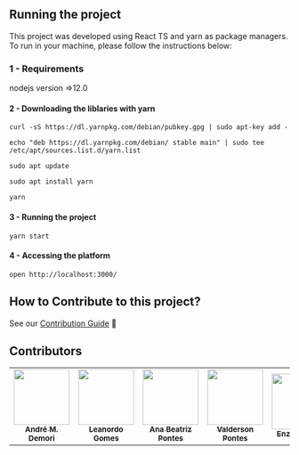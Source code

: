 ## Running the project

This project was developed using React TS and yarn as package managers. To run in your machine, please follow the instructions below:

### 1 - Requirements

nodejs version =>12.0

#### 2 - Downloading the liblaries with yarn

```
curl -sS https://dl.yarnpkg.com/debian/pubkey.gpg | sudo apt-key add -

echo "deb https://dl.yarnpkg.com/debian/ stable main" | sudo tee /etc/apt/sources.list.d/yarn.list

sudo apt update

sudo apt install yarn

yarn
```

#### 3 - Running the project

```
yarn start
```

#### 4 - Accessing the platform

```
open http://localhost:3000/
```

## How to Contribute to this project?
See our [Contribution Guide](CONTRIBUTION.md) 🚀 


## Contributors

<table>
  <tbody>
    <tr>
      <td align="center"><a href="https://www.github.com/andredemori/"><img src="https://github.com/andredemori.png" width="100px;" alt=""/><br /><sub><b>André M. Demori</b></sub></a><br /><a href="https://github.com/gpmc-lab-ufrgs/atlas/commits?author=andredemori" title="Code"></a> <a href="#ideas-andredemori" title="Ideas, Planning, & Feedback"></a> <a href="https://github.com/gpmc-lab-ufrgs/atlas/commits?author=andredemori" title="Documentation"></a> <a href="https://github.com/gpmc-lab-ufrgs/atlas/pulls/assigned/andredemori" title="Reviewed Pull Requests"></a></td>
      <td align="center"><a href="https://www.github.com/leosilvagomes/"><img src="https://avatars.githubusercontent.com/u/61520601?v=4" width="100px;" alt=""/><br /><sub><b>Leanordo Gomes</b></sub></a><br /><a href="https://github.com/gpmc-lab-ufrgs/atlas/commits?author=LeoSilvaGomes" title="Code"></a> <a href="#ideas-LeoSilvaGomes" title="Ideas, Planning, & Feedback"></a> <a href="https://github.com/gpmc-lab-ufrgs/atlas/commits?author=LeoSilvaGomes" title="Documentation"></a> <a href="https://github.com/gpmc-lab-ufrgs/atlas/pulls/assigned/LeoSilvaGomes" title="Reviewed Pull Requests"></a></td>
      <td align="center"><a href="https://www.github.com/AnaBeatrizPontes/"><img src="https://avatars.githubusercontent.com/u/47431053?v=4" width="100px;" alt=""/><br /><sub><b>Ana Beatriz Pontes</b></sub></a><br /><a href="https://github.com/gpmc-lab-ufrgs/atlas/commits?author=AnaBeatrizPontes" title="Code"></a> <a href="#ideas-AnaBeatrizPontes" title="Ideas, Planning, & Feedback"></a>  <a href="https://github.com/gpmc-lab-ufrgs/atlas/pulls/assigned/AnaBeatrizPontes" title="Reviewed Pull Requests"></a></td>
      <td align="center"><a href="https://www.github.com/valdersonjr/"><img src="https://avatars.githubusercontent.com/u/65057466?v=4" width="100px;" alt=""/><br /><sub><b>Valderson Pontes</b></sub></a><br /><a href="https://github.com/gpmc-lab-ufrgs/atlas/commits?author=valdersonjr" title="Code"></a> <a href="#ideas-valdersonjr" title="Ideas, Planning, & Feedback"></a> <a href="https://github.com/gpmc-lab-ufrgs/atlas/pulls/assigned/valdersonjr" title="Reviewed Pull Requests"></a></td>
      <td align="center"><a href="https://www.github.com/enzoggqs/"><img src="https://avatars.githubusercontent.com/u/38733364?v=4" width="100px;" alt=""/><br /><sub><b>Enzo Gabriel</b></sub></a><br /><a href="https://github.com/gpmc-lab-ufrgs/atlas/commits?author=enzoggqs" title="Code"></a> <a href="#ideas-enzoggqs" title="Ideas, Planning, & Feedback"></a> <a href="https://github.com/gpmc-lab-ufrgs/atlas/pulls/assigned/enzoggqs" title="Reviewed Pull Requests"></a></td>
      <td align="center"><a href="https://www.github.com/twistershark/"><img src="https://avatars.githubusercontent.com/u/25483313?v=4" width="100px;" alt=""/><br /><sub><b>Paulo Victor</b></sub></a><br /><a href="https://github.com/gpmc-lab-ufrgs/atlas/commits?author=twistershark" title="Code"></a> <a href="https://github.com/gpmc-lab-ufrgs/atlas/pulls/assigned/twistershark" title="Reviewed Pull Requests"></a></td>
      <td align="center"><a href="https://www.github.com/micaellagouveia/"><img src="https://avatars.githubusercontent.com/u/48630408?v=4" width="100px;" alt=""/><br /><sub><b>Micaella Gouveia</b></sub></a><br /><a href="https://github.com/gpmc-lab-ufrgs/atlas/commits?author=micaellagouveia" title="Code"></a> <a href="https://github.com/gpmc-lab-ufrgs/atlas/commits?author=micaellagouveia" title="Documentation"></a> <a href="https://github.com/gpmc-lab-ufrgs/atlas/pulls/assigned/micaellagouveia" title="Reviewed Pull Requests"></a></td>
      <td align="center"><a href="https://www.github.com/Julio-eng/"><img src="https://avatars.githubusercontent.com/u/78378116?v=4" width="100px;" alt=""/><br /><sub><b>Júlio César</b></sub></a><br /><a href="https://github.com/gpmc-lab-ufrgs/atlas/commits?author=Julio-eng" title="Code"></a>  <a href="https://github.com/gpmc-lab-ufrgs/atlas/pulls/assigned/Julio-eng" title="Reviewed Pull Requests"></a></td>
    </tr>
  </tbody>
</table>
